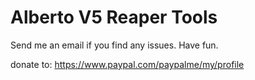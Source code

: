 # Alberto V5 Reaper Tools

Send me an email if you find any issues. Have fun.

donate to: https://www.paypal.com/paypalme/my/profile
